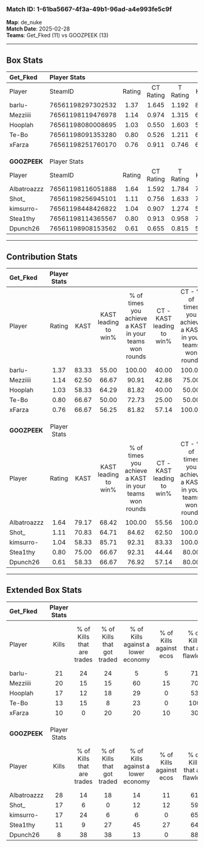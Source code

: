 ### Match ID: 1-61ba5667-4f3a-49b1-96ad-a4e993fe5c9f  
**Map**: de_nuke  
**Match Date**: 2025-02-28  
**Teams**: Get_Fked (11) vs GOOZPEEK (13)  

---  

## Box Stats  

| **Get_Fked** | Player Stats      |        |           |          |       |       |       |         |        |      |     |
| :- | :- | :-: | :-: | :-: | :-: | :-: | :-: | :-: | :-: | :-: | :-: |
| Player       | SteamID           | Rating | CT Rating | T Rating | KAST  |  ADR  | Kills | Assists | Deaths | K/D  | HS% |
| barlu-       | 76561198297302532 |  1.37  |   1.645   |  1.192   | 83.33 | 72.7  |  21   |    1    |   13   | 1.62 | 61  |
| Mezziiii     | 76561198119476978 |  1.14  |   0.974   |  1.315   | 62.50 | 94.6  |  20   |    6    |   19   | 1.05 | 55  |
| Hooplah      | 76561198080008695 |  1.03  |   0.550   |  1.603   | 58.33 | 86.2  |  17   |    3    |   16   | 1.06 | 88  |
| Te-Bo        | 76561198091353280 |  0.80  |   0.526   |  1.211   | 66.67 | 55.3  |  13   |    2    |   18   | 0.72 | 30  |
| xFarza       | 76561198251760170 |  0.76  |   0.911   |  0.746   | 66.67 | 59.4  |  10   |    4    |   16   | 0.63 | 50  |
|              |                   |        |           |          |       |       |       |         |        |      |     |
|              |                   |        |           |          |       |       |       |         |        |      |     |
|              |                   |        |           |          |       |       |       |         |        |      |     |
| **GOOZPEEK** | Player Stats      |        |           |          |       |       |       |         |        |      |     |
| Player       | SteamID           | Rating | CT Rating | T Rating | KAST  |  ADR  | Kills | Assists | Deaths | K/D  | HS% |
| Albatroazzz  | 76561198116051888 |  1.64  |   1.592   |  1.784   | 79.17 | 116.0 |  28   |    4    |   18   | 1.56 | 53  |
| Shot_        | 76561198256945101 |  1.11  |   0.756   |  1.633   | 70.83 | 62.6  |  17   |    2    |   13   | 1.31 | 11  |
| kimsurro-    | 76561198448426822 |  1.04  |   0.907   |  1.274   | 58.33 | 79.4  |  17   |    5    |   15   | 1.13 | 64  |
| Stea1thy     | 76561198114365567 |  0.80  |   0.913   |  0.958   | 75.00 | 67.7  |  11   |    5    |   20   | 0.55 | 81  |
| Dpunch26     | 76561198908153562 |  0.61  |   0.655   |  0.815   | 58.33 | 50.6  |   8   |    6    |   16   | 0.50 | 62  |
---  

## Contribution Stats  

| **Get_Fked** | Player Stats |       |                      |                                                        |                           |                                                             |                          |                                                            |
| :- | :-: | :-: | :-: | :-: | :-: | :-: | :-: | :-: |
| Player       |    Rating    | KAST  | KAST leading to win% | % of times you achieve a KAST in your teams won rounds | CT - KAST leading to win% | CT - % of times you achieve a KAST in your teams won rounds | T - KAST leading to win% | T - % of times you achieve a KAST in your teams won rounds |
| barlu-       |     1.37     | 83.33 |        55.00         |                         100.00                         |           40.00           |                           100.00                            |          70.00           |                           100.00                           |
| Mezziiii     |     1.14     | 62.50 |        66.67         |                         90.91                          |           42.86           |                            75.00                            |          87.50           |                           100.00                           |
| Hooplah      |     1.03     | 58.33 |        64.29         |                         81.82                          |           40.00           |                            50.00                            |          77.78           |                           100.00                           |
| Te-Bo        |     0.80     | 66.67 |        50.00         |                         72.73                          |           25.00           |                            50.00                            |          75.00           |                           85.71                            |
| xFarza       |     0.76     | 66.67 |        56.25         |                         81.82                          |           57.14           |                           100.00                            |          55.56           |                           71.43                            |
|              |              |       |                      |                                                        |                           |                                                             |                          |                                                            |
|              |              |       |                      |                                                        |                           |                                                             |                          |                                                            |
|              |              |       |                      |                                                        |                           |                                                             |                          |                                                            |
| **GOOZPEEK** | Player Stats |       |                      |                                                        |                           |                                                             |                          |                                                            |
| Player       |    Rating    | KAST  | KAST leading to win% | % of times you achieve a KAST in your teams won rounds | CT - KAST leading to win% | CT - % of times you achieve a KAST in your teams won rounds | T - KAST leading to win% | T - % of times you achieve a KAST in your teams won rounds |
| Albatroazzz  |     1.64     | 79.17 |        68.42         |                         100.00                         |           55.56           |                           100.00                            |          80.00           |                           100.00                           |
| Shot_        |     1.11     | 70.83 |        64.71         |                         84.62                          |           62.50           |                           100.00                            |          66.67           |                           75.00                            |
| kimsurro-    |     1.04     | 58.33 |        85.71         |                         92.31                          |           83.33           |                           100.00                            |          87.50           |                           87.50                            |
| Stea1thy     |     0.80     | 75.00 |        66.67         |                         92.31                          |           44.44           |                            80.00                            |          88.89           |                           100.00                           |
| Dpunch26     |     0.61     | 58.33 |        66.67         |                         76.92                          |           57.14           |                            80.00                            |          75.00           |                           75.00                            |
---  

## Extended Box Stats  

| **Get_Fked** | Player Stats |                            |                            |                                    |                         |                              |                                 |        |                             |                                     |                          |                               |                            |
| :- | :-: | :-: | :-: | :-: | :-: | :-: | :-: | :-: | :-: | :-: | :-: | :-: | :-: |
| Player       |    Kills     | % of Kills that are trades | % of Kills that got traded | % of Kills against a lower economy | % of Kills against ecos | % of Kills that are flawless | % of Kills that are close duels | Deaths | % of Deaths that get traded | % of Deaths against a lower economy | % of Deaths against ecos | % of Deaths that are flawless | % of Deaths that are close |
| barlu-       |      21      |             24             |             24             |                 5                  |            5            |              71              |                5                |   13   |             15              |                 15                  |            0             |              69               |             0              |
| Mezziiii     |      20      |             15             |             15             |                 60                 |           15            |              70              |               10                |   19   |              5              |                 16                  |            5             |              68               |             5              |
| Hooplah      |      17      |             12             |             18             |                 29                 |            0            |              53              |               12                |   16   |             13              |                 13                  |            6             |              38               |             6              |
| Te-Bo        |      13      |             15             |             8              |                 23                 |            0            |             100              |                0                |   18   |             17              |                 11                  |            0             |              83               |             6              |
| xFarza       |      10      |             0              |             20             |                 20                 |           10            |              30              |               20                |   16   |             19              |                 19                  |            0             |              56               |             13             |
|              |              |                            |                            |                                    |                         |                              |                                 |        |                             |                                     |                          |                               |                            |
|              |              |                            |                            |                                    |                         |                              |                                 |        |                             |                                     |                          |                               |                            |
|              |              |                            |                            |                                    |                         |                              |                                 |        |                             |                                     |                          |                               |                            |
| **GOOZPEEK** | Player Stats |                            |                            |                                    |                         |                              |                                 |        |                             |                                     |                          |                               |                            |
| Player       |    Kills     | % of Kills that are trades | % of Kills that got traded | % of Kills against a lower economy | % of Kills against ecos | % of Kills that are flawless | % of Kills that are close duels | Deaths | % of Deaths that get traded | % of Deaths against a lower economy | % of Deaths against ecos | % of Deaths that are flawless | % of Deaths that are close |
| Albatroazzz  |      28      |             14             |             18             |                 14                 |           11            |              61              |               11                |   18   |             17              |                 11                  |            6             |              67               |             17             |
| Shot_        |      17      |             6              |             0              |                 12                 |           12            |              59              |                0                |   13   |             23              |                 15                  |            8             |              85               |             0              |
| kimsurro-    |      17      |             24             |             6              |                 6                  |            0            |              65              |                0                |   15   |             13              |                  7                  |            7             |              73               |             0              |
| Stea1thy     |      11      |             9              |             27             |                 45                 |           27            |              64              |               18                |   20   |             30              |                 15                  |            10            |              60               |             20             |
| Dpunch26     |      8       |             38             |             38             |                 13                 |            0            |              88              |                0                |   16   |              6              |                  0                  |            0             |              63               |             0              |
